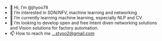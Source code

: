 - 👋 Hi, I’m @jhyoo78
- 👀 I’m interested in SDN/NFV, machine learning and networking
- 🌱 I’m currently learning machine learning, especially NLP and CV.
- 💞️ I’m looking to develop open and free Intent diven networking solutions and Vision solutions for factory automation.
- 📫 How to reach me ...styoo2@gmail.com

<!---
jhyoo78/jhyoo78 is a ✨ special ✨ repository because its `README.md` (this file) appears on your GitHub profile.
You can click the Preview link to take a look at your changes.
--->
